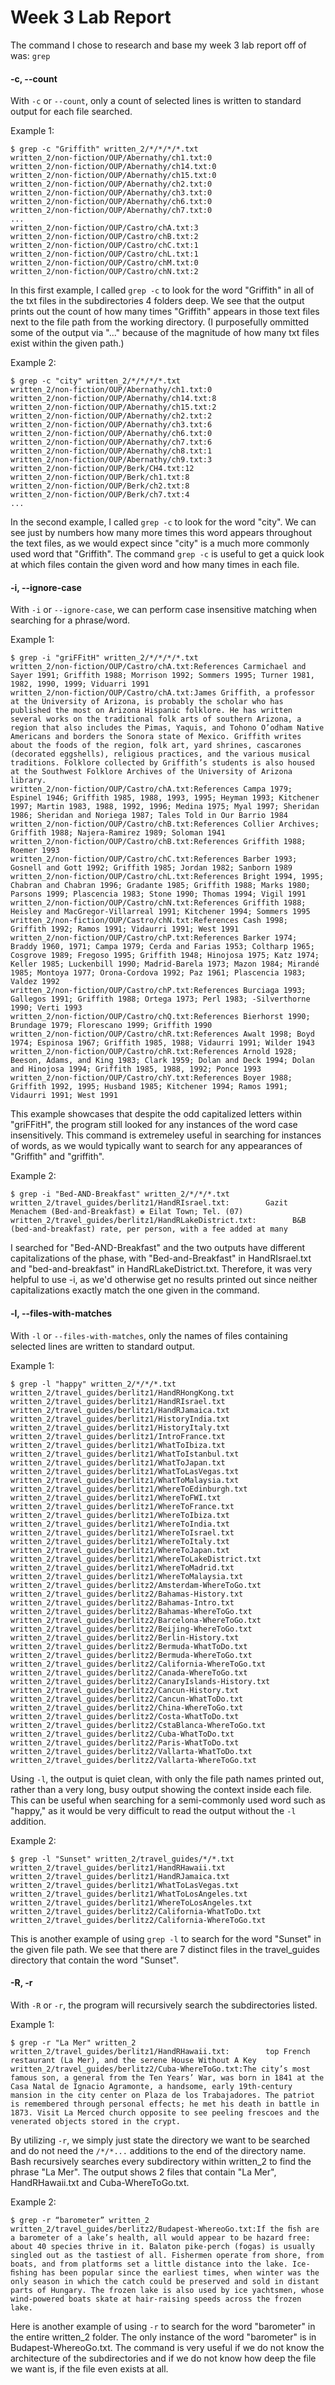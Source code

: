 # Week 3 Lab Report

The command I chose to research and base my week 3 lab report off of was: `grep`

#### -c, --count
With `-c` or `--count`, only a count of selected lines is written to standard output for each file searched. 

Example 1:
```
$ grep -c "Griffith" written_2/*/*/*/*.txt 
written_2/non-fiction/OUP/Abernathy/ch1.txt:0
written_2/non-fiction/OUP/Abernathy/ch14.txt:0
written_2/non-fiction/OUP/Abernathy/ch15.txt:0
written_2/non-fiction/OUP/Abernathy/ch2.txt:0
written_2/non-fiction/OUP/Abernathy/ch3.txt:0
written_2/non-fiction/OUP/Abernathy/ch6.txt:0
written_2/non-fiction/OUP/Abernathy/ch7.txt:0
...
written_2/non-fiction/OUP/Castro/chA.txt:3
written_2/non-fiction/OUP/Castro/chB.txt:2
written_2/non-fiction/OUP/Castro/chC.txt:1
written_2/non-fiction/OUP/Castro/chL.txt:1
written_2/non-fiction/OUP/Castro/chM.txt:0
written_2/non-fiction/OUP/Castro/chN.txt:2
```
In this first example, I called `grep -c` to look for the word "Griffith" in all of the txt files in the subdirectories 4 folders deep. We see that the output prints out the count of how many times "Griffith" appears in those text files next to the file path from the working directory. (I purposefully ommitted some of the output via "..." because of the magnitude of how many txt files exist within the given path.)


Example 2:
```
$ grep -c "city" written_2/*/*/*/*.txt
written_2/non-fiction/OUP/Abernathy/ch1.txt:0
written_2/non-fiction/OUP/Abernathy/ch14.txt:8
written_2/non-fiction/OUP/Abernathy/ch15.txt:2
written_2/non-fiction/OUP/Abernathy/ch2.txt:2
written_2/non-fiction/OUP/Abernathy/ch3.txt:6
written_2/non-fiction/OUP/Abernathy/ch6.txt:0
written_2/non-fiction/OUP/Abernathy/ch7.txt:6
written_2/non-fiction/OUP/Abernathy/ch8.txt:1
written_2/non-fiction/OUP/Abernathy/ch9.txt:3
written_2/non-fiction/OUP/Berk/CH4.txt:12
written_2/non-fiction/OUP/Berk/ch1.txt:8
written_2/non-fiction/OUP/Berk/ch2.txt:8
written_2/non-fiction/OUP/Berk/ch7.txt:4
...
```
In the second example, I called `grep -c` to look for the word "city". We can see just by numbers how many more times this word appears throughout the text files, as we would expect since "city" is a much more commonly used word that "Griffith". The command `grep -c` is useful to get a quick look at which files contain the given word and how many times in each file. 




#### -i, --ignore-case
With `-i` or `--ignore-case`, we can perform case insensitive matching when searching for a phrase/word.

Example 1:
```
$ grep -i "griFFitH" written_2/*/*/*/*.txt
written_2/non-fiction/OUP/Castro/chA.txt:References Carmichael and Sayer 1991; Griffith 1988; Morrison 1992; Sommers 1995; Turner 1981, 1982, 1990, 1999; Viduarri 1991
written_2/non-fiction/OUP/Castro/chA.txt:James Griffith, a professor at the University of Arizona, is probably the scholar who has published the most on Arizona Hispanic folklore. He has written several works on the traditional folk arts of southern Arizona, a region that also includes the Pimas, Yaquis, and Tohono O’odham Native Americans and borders the Sonora state of Mexico. Griffith writes about the foods of the region, folk art, yard shrines, cascarones (decorated eggshells), religious practices, and the various musical traditions. Folklore collected by Griffith’s students is also housed at the Southwest Folklore Archives of the University of Arizona library.
written_2/non-fiction/OUP/Castro/chA.txt:References Campa 1979; Espinel 1946; Griffith 1985, 1988, 1993, 1995; Heyman 1993; Kitchener 1997; Martin 1983, 1988, 1992, 1996; Medina 1975; Myal 1997; Sheridan 1986; Sheridan and Noriega 1987; Tales Told in Our Barrio 1984
written_2/non-fiction/OUP/Castro/chB.txt:References Collier Archives; Griffith 1988; Najera-Ramirez 1989; Soloman 1941
written_2/non-fiction/OUP/Castro/chB.txt:References Griffith 1988; Roemer 1993
written_2/non-fiction/OUP/Castro/chC.txt:References Barber 1993; Gosnell and Gott 1992; Griffith 1985; Jordan 1982; Sanborn 1989
written_2/non-fiction/OUP/Castro/chL.txt:References Bright 1994, 1995; Chabran and Chabran 1996; Gradante 1985; Griffith 1988; Marks 1980; Parsons 1999; Plascencia 1983; Stone 1990; Thomas 1994; Vigil 1991
written_2/non-fiction/OUP/Castro/chN.txt:References Griffith 1988; Heisley and MacGregor-Villarreal 1991; Kitchener 1994; Sommers 1995
written_2/non-fiction/OUP/Castro/chN.txt:References Cash 1998; Griffith 1992; Ramos 1991; Vidaurri 1991; West 1991
written_2/non-fiction/OUP/Castro/chP.txt:References Barker 1974; Braddy 1960, 1971; Campa 1979; Cerda and Farias 1953; Coltharp 1965; Cosgrove 1989; Fregoso 1995; Griffith 1948; Hinojosa 1975; Katz 1974; Keller 1985; Luckenbill 1990; Madrid-Barela 1973; Mazon 1984; Mirandé 1985; Montoya 1977; Orona-Cordova 1992; Paz 1961; Plascencia 1983; Valdez 1992
written_2/non-fiction/OUP/Castro/chP.txt:References Burciaga 1993; Gallegos 1991; Griffith 1988; Ortega 1973; Perl 1983; -Silverthorne 1990; Verti 1993
written_2/non-fiction/OUP/Castro/chQ.txt:References Bierhorst 1990; Brundage 1979; Florescano 1999; Griffith 1990
written_2/non-fiction/OUP/Castro/chR.txt:References Awalt 1998; Boyd 1974; Espinosa 1967; Griffith 1985, 1988; Vidaurri 1991; Wilder 1943
written_2/non-fiction/OUP/Castro/chR.txt:References Arnold 1928; Beeson, Adams, and King 1983; Clark 1959; Dolan and Deck 1994; Dolan and Hinojosa 1994; Griffith 1985, 1988, 1992; Ponce 1993
written_2/non-fiction/OUP/Castro/chY.txt:References Boyer 1988; Griffith 1992, 1995; Husband 1985; Kitchener 1994; Ramos 1991; Vidaurri 1991; West 1991
```
This example showcases that despite the odd capitalized letters within "griFFitH", the program still looked for any instances of the word case insensitively. This command is extremeley useful in searching for instances of words, as we would typically want to search for any appearances of "Griffith" and "griffith". 


Example 2:
```
$ grep -i "Bed-AND-Breakfast" written_2/*/*/*.txt
written_2/travel_guides/berlitz1/HandRIsrael.txt:        Gazit Menachem (Bed-and-Breakfast) ❁ Eilat Town; Tel. (07)
written_2/travel_guides/berlitz1/HandRLakeDistrict.txt:        B&B (bed-and-breakfast) rate, per person, with a fee added at many
```
I searched for "Bed-AND-Breakfast" and the two outputs have different capitalizations of the phase, with "Bed-and-Breakfast" in HandRIsrael.txt and "bed-and-breakfast" in HandRLakeDistrict.txt. Therefore, it was very helpful to use -i, as we'd otherwise get no results printed out since neither capitalizations exactly match the one given in the command.




#### -l, --files-with-matches
With `-l` or `--files-with-matches`, only the names of files containing selected lines are written to standard output.

Example 1:
```
$ grep -l "happy" written_2/*/*/*.txt
written_2/travel_guides/berlitz1/HandRHongKong.txt
written_2/travel_guides/berlitz1/HandRIsrael.txt
written_2/travel_guides/berlitz1/HandRJamaica.txt
written_2/travel_guides/berlitz1/HistoryIndia.txt
written_2/travel_guides/berlitz1/HistoryItaly.txt
written_2/travel_guides/berlitz1/IntroFrance.txt
written_2/travel_guides/berlitz1/WhatToIbiza.txt
written_2/travel_guides/berlitz1/WhatToIstanbul.txt
written_2/travel_guides/berlitz1/WhatToJapan.txt
written_2/travel_guides/berlitz1/WhatToLasVegas.txt
written_2/travel_guides/berlitz1/WhatToMalaysia.txt
written_2/travel_guides/berlitz1/WhereToEdinburgh.txt
written_2/travel_guides/berlitz1/WhereToFWI.txt
written_2/travel_guides/berlitz1/WhereToFrance.txt
written_2/travel_guides/berlitz1/WhereToIbiza.txt
written_2/travel_guides/berlitz1/WhereToIndia.txt
written_2/travel_guides/berlitz1/WhereToIsrael.txt
written_2/travel_guides/berlitz1/WhereToItaly.txt
written_2/travel_guides/berlitz1/WhereToJapan.txt
written_2/travel_guides/berlitz1/WhereToLakeDistrict.txt
written_2/travel_guides/berlitz1/WhereToMadrid.txt
written_2/travel_guides/berlitz1/WhereToMalaysia.txt
written_2/travel_guides/berlitz2/Amsterdam-WhereToGo.txt
written_2/travel_guides/berlitz2/Bahamas-History.txt
written_2/travel_guides/berlitz2/Bahamas-Intro.txt
written_2/travel_guides/berlitz2/Bahamas-WhereToGo.txt
written_2/travel_guides/berlitz2/Barcelona-WhereToGo.txt
written_2/travel_guides/berlitz2/Beijing-WhereToGo.txt
written_2/travel_guides/berlitz2/Berlin-History.txt
written_2/travel_guides/berlitz2/Bermuda-WhatToDo.txt
written_2/travel_guides/berlitz2/Bermuda-WhereToGo.txt
written_2/travel_guides/berlitz2/California-WhereToGo.txt
written_2/travel_guides/berlitz2/Canada-WhereToGo.txt
written_2/travel_guides/berlitz2/CanaryIslands-History.txt
written_2/travel_guides/berlitz2/Cancun-History.txt
written_2/travel_guides/berlitz2/Cancun-WhatToDo.txt
written_2/travel_guides/berlitz2/China-WhereToGo.txt
written_2/travel_guides/berlitz2/Costa-WhatToDo.txt
written_2/travel_guides/berlitz2/CstaBlanca-WhereToGo.txt
written_2/travel_guides/berlitz2/Cuba-WhatToDo.txt
written_2/travel_guides/berlitz2/Paris-WhatToDo.txt
written_2/travel_guides/berlitz2/Vallarta-WhatToDo.txt
written_2/travel_guides/berlitz2/Vallarta-WhereToGo.txt
```

Using `-l`, the output is quiet clean, with only the file path names printed out, rather than a very long, busy output showing the context inside each file. This can be useful when searching for a semi-commonly used word such as "happy," as it would be very difficult to read the output without the `-l` addition. 

Example 2: 
```
$ grep -l "Sunset" written_2/travel_guides/*/*.txt
written_2/travel_guides/berlitz1/HandRHawaii.txt
written_2/travel_guides/berlitz1/HandRJamaica.txt
written_2/travel_guides/berlitz1/WhatToLasVegas.txt
written_2/travel_guides/berlitz1/WhatToLosAngeles.txt
written_2/travel_guides/berlitz1/WhereToLosAngeles.txt
written_2/travel_guides/berlitz2/California-WhatToDo.txt
written_2/travel_guides/berlitz2/California-WhereToGo.txt
```

This is another example of using `grep -l` to search for the word "Sunset" in the given file path. We see that there are 7 distinct files in the travel_guides directory that contain the word "Sunset".




#### -R, -r
With `-R` or `-r`, the program will recursively search the subdirectories listed. 

Example 1:
```
$ grep -r "La Mer" written_2
written_2/travel_guides/berlitz1/HandRHawaii.txt:        top French restaurant (La Mer), and the serene House Without A Key
written_2/travel_guides/berlitz2/Cuba-WhereToGo.txt:The city’s most famous son, a general from the Ten Years’ War, was born in 1841 at the Casa Natal de Ignacio Agramonte, a handsome, early 19th-century mansion in the city center on Plaza de los Trabajadores. The patriot is remembered through personal effects; he met his death in battle in 1873. Visit La Merced church opposite to see peeling frescoes and the venerated objects stored in the crypt.
```
By utilizing `-r`, we simply just state the directory we want to be searched and do not need the `/*/*...` additions to the end of the directory name. Bash recursively searches every subdirectory within written_2 to find the phrase "La Mer". The output shows 2 files that contain "La Mer", HandRHawaii.txt and Cuba-WhereToGo.txt.


Example 2: 
```
$ grep -r “barometer” written_2
written_2/travel_guides/berlitz2/Budapest-WhereoGo.txt:If the ﬁsh are a barometer of a lake’s health, all would appear to be hazard free: about 40 species thrive in it. Balaton pike-perch (fogas) is usually singled out as the tastiest of all. Fishermen operate from shore, from boats, and from platforms set a little distance into the lake. Ice-ﬁshing has been popular since the earliest times, when winter was the only season in which the catch could be preserved and sold in distant parts of Hungary. The frozen lake is also used by ice yachtsmen, whose wind-powered boats skate at hair-raising speeds across the frozen lake.
```
Here is another example of using `-r` to search for the word "barometer" in the entire written_2 folder. The only instance of the word "barometer" is in Budapest-WhereoGo.txt. The command is very useful if we do not know the architecture of the subdirectories and if we do not know how deep the file we want is, if the file even exists at all. 
